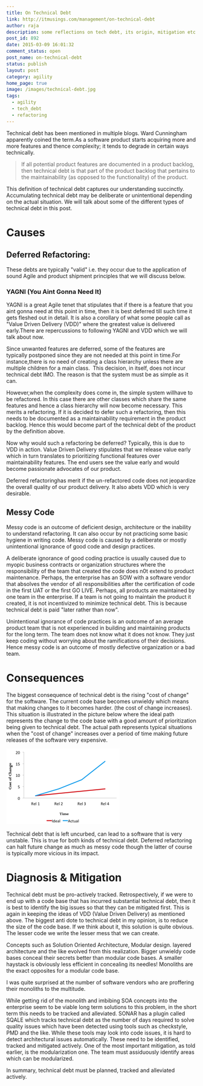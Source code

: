 ```yaml
---
title: On Technical Debt
link: http://itmusings.com/management/on-technical-debt
author: raja
description: some reflections on tech debt, its origin, mitigation etc.
post_id: 892
date: 2015-03-09 16:01:32
comment_status: open
post_name: on-technical-debt
status: publish
layout: post
category: agility
home_page: true
image: /images/technical-debt.jpg
tags:
  - agility
  - tech_debt
  - refactoring
---
```



Technical debt has been mentioned in multiple blogs. Ward Cunningham apparently coined the term.As a software product starts acquiring more and more features and thence complexity; it tends to degrade in certain ways technically.

> If all potential product features are documented in a product backlog, then technical debt is that part of the product backlog that pertains to the maintainability (as opposed to the functionality) of the product.

This definition of technical debt captures our understanding succinctly. Accumulating technical debt may be deliberate or unintentional depending on the actual situation. We will talk about some of the different types of technical debt in this post.

# Causes

##  Deferred Refactoring:

These debts are typically "valid" i.e. they occur due to the application of sound Agile and product shipment principles that we will discuss below.

### YAGNI (You Aint Gonna Need It)

YAGNI is a great Agile tenet that stipulates that if there is a feature that you aint gonna need at this point in time, then it is best deferred till such time it gets fleshed out in detail. It is also a corollary of what some people call as "Value Driven Delivery (VDD)" where the greatest value is delivered early.There are repercussions to following YAGNI and VDD which we will talk about now.

Since unwanted features are deferred, some of the features are typically postponed since they are not needed at this point in time.For instance,there is no need of creating a class hierarchy unless there are multiple children for a main class.  This decision, in itself, does not incur technical debt IMO. The reason is that the system must be as simple as it can. 

However,when the complexity does come in, the simple system willhave to be refactored. In this case there are other classes which share the same features and hence a class hierarchy will now become necessary. This merits a refactoring. If it is decided to defer such a refactoring, then this needs to be documented as a maintainability requirement in the product backlog. Hence this would become part of the technical debt of the product by the definition above.

Now why would such a refactoring be deferred? Typically, this is due to VDD in action. Value Driven Delivery stipulates that we release value early which in turn translates to prioritizing functional features over maintainability features. The end users see the value early and would become passionate advocates of our product.

Deferred refactoringhas merit if the un-refactored code does not jeopardize the overall quality of our product delivery. It also abets VDD which is very desirable.

##  Messy Code

Messy code is an outcome of deficient design, architecture or the inability to understand refactoring. It can also occur by not practicing some basic hygiene in writing code. Messy code is caused by a deliberate or mostly unintentional ignorance of good code and design practices.

A deliberate ignorance of good coding practice is usually caused due to myopic business contracts or organization structures where the responsibility of the team that created the code does n0t extend to product maintenance. Perhaps, the enterprise has an SOW with a software vendor that absolves the vendor of all responsibilities after the certification of code in the first UAT or the first GO LIVE. Perhaps, all products are maintained by one team in the enterprise. If a team is not going to maintain the product it created, it is not incentivized to minimize technical debt. This is because technical debt is paid "later rather than now".

Unintentional ignorance of code practices is an outcome of an average product team that is not experienced in building and maintaining products for the long term. The team does not know what it does not know. They just keep coding without worrying about the ramifications of their decisions. Hence messy code is an outcome of mostly defective organization or a bad team. 

# Consequences

The biggest consequence of technical debt is the rising "cost of change" for the software. The current code base becomes unwieldy which means that making changes to it becomes harder. (the cost of change increases). This situation is illustrated in the picture below where the ideal path represents the change to the code base with a good amount of prioritization being given to technical debt. The actual path represents typical situations when the "cost of change" increases over a period of time making future releases of the software very expensive. 


![tech debt](/images/2015/03/tech-debt-300x200.png)


Technical debt that is left uncurbed, can lead to a software that is very unstable. This is true for both kinds of technical debt. Deferred refactoring can halt future change as much as messy code though the latter of course is typically more vicious in its impact. 

# Diagnosis & Mitigation

Technical debt must be pro-actively tracked. Retrospectively, if we were to end up with a code base that has incurred substantial technical debt, then it is best to identify the big issues so that they can be mitigated first. This is again in keeping the ideas of VDD (Value Driven Delivery) as mentioned above. The biggest anti dote to technical debt in my opinion, is to reduce the size of the code base. If we think about it, this solution is quite obvious. The lesser code we write the lesser mess that we can create.

Concepts such as Solution Oriented Architecture, Modular design. layered architecture and the like evolved from this realization. Bigger unwieldy code bases conceal their secrets better than modular code bases. A smaller haystack is obviously less efficient in concealing its needles! Monoliths are the exact opposites for a modular code base.

I was quite surprised at the number of software vendors who are proffering their monoliths to the multitude.

While getting rid of the monolith and imbibing SOA concepts into the enterprise seem to be viable long term solutions to this problem, in the short term this needs to be tracked and alleviated. SONAR has a plugin called SQALE which tracks technical debt as the number of days required to solve quality issues which have been detected using tools such as checkstyle, PMD and the like. While these tools may look into code issues, it is hard to detect architectural issues automatically. These need to be identified, tracked and mitigated actively. One of the most important mitigation, as told earlier, is the modularization one. The team must assiduously identify areas which can be modularized.

In summary, technical debt must be planned, tracked and alleviated actively.
